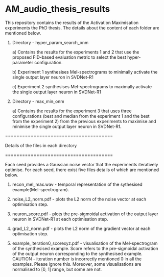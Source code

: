 # AM_audio_thesis_results

This repository contains the results of the Activation Maximisation experiments the PhD thesis. The details about the content of each folder are mentioned below.

1. Directory - hyper_param_search_onm
   
   a) Contains the results for the experiments 1 and 2 that use the proposed FID-based evaluation metric to select the best hyper-parameter configuration.
   
   b) Experiment 1 synthesises Mel-spectrograms to minimally activate the single output layer neuron in SVDNet-R1
   
   c) Experiment 2 synthesises Mel-spectrograms to maximally activate the single output layer neuron in SVDNet-R1

2. Directory - max_min_onm
   
   a) Contains the results for the experiment 3 that uses three configurations (best and median from the experiment 1 and the best from the experiment 2) from the previous experiments to maximise and minimise the single output layer neuron in SVDNet-R1. 

======================================

Details of the files in each directory

======================================

Each seed provides a Gaussian noise vector that the experiments iteratively optimise. For each seed, there exist five files details of which are mentioned below.

1. recon_mel_max.wav - temporal representation of the sythesised example(Mel-spectrogram).

2. noise_L2_norm.pdf - plots the L2 norm of the noise vector at each optimisation step.

3. neuron_score.pdf - plots the pre-sigmoidal activation of the output layer neuron in SVDNet-R1 at each optimisation step.

4. grad_L2_norm.pdf - plots the L2 norm of the gradient vector at each optimisation step.

5. example_iteration0_scorexyz.pdf - visualisation of the Mel-spectrogram of the synthesised example. Score refers to the pre-sigmoidal activation of the output neuron corresponding to the synthesised example. CAUTION - iteration number is incorrectly mentioned 0 in all the examples. Please ignore this. Moreover, some visualisations are normalised to [0, 1] range, but some are not.

